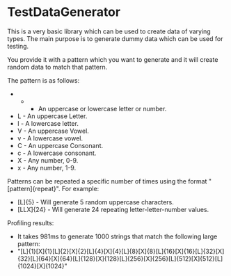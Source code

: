 TestDataGenerator
=================

This is a very basic library which can be used to create data of varying types. 
The main purpose is to generate dummy data which can be used for testing.

You provide it with a pattern which you want to generate and it will create 
random data to match that pattern.

The pattern is as follows:
- * - An uppercase or lowercase letter or number.
- L - An uppercase Letter.
- l - A lowercase letter.
- V - An uppercase Vowel.
- v - A lowercase vowel.
- C - An uppercase Consonant.
- c - A lowercase consonant.
- X - Any number, 0-9.
- x - Any number, 1-9.

Patterns can be repeated a specific number of times using the format "[pattern]{repeat}".  For example:
- [L]{5} - Will generate 5 random uppercase characters.
- [LLX]{24}  - Will generate 24 repeating letter-letter-number values.

Profiling results:
- It takes 981ms to generate 1000 strings that match the following large pattern:
- "[L]{1}[X]{1}[L]{2}[X]{2}[L]{4}[X]{4}[L]{8}[X]{8}[L]{16}[X]{16}[L]{32}[X]{32}[L]{64}[X]{64}[L]{128}[X]{128}[L]{256}[X]{256}[L]{512}[X]{512}[L]{1024}[X]{1024}"
